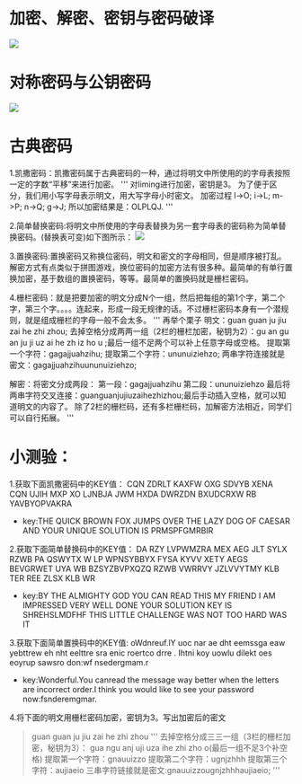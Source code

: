 # 加密、解密、密钥与密码破译
![](https://github.com/DigBullTech-sec0cr/Cryptology/raw/master/Src/cr_base_2/1511164182362.png)

# 对称密码与公钥密码
![](https://github.com/DigBullTech-sec0cr/Cryptology/raw/master/Src/cr_base_2/1511164715194.png)

# 古典密码
1.凯撒密码：凯撒密码属于古典密码的一种，通过将明文中所使用的的字母表按照一定的字数“平移”来进行加密。
'''
对liming进行加密，密钥是3。
为了便于区分，我们用小写字母表示明文，用大写字母小时密文。
加密过程
l->O;
i->L;
m->P;
n->Q;
g->J;
所以加密结果是：OLPLQJ.
'''

2.简单替换密码:将明文中所使用的字母表替换为另一套字母表的密码称为简单替换密码。(替换表可变)如下图所示：
![](https://github.com/DigBullTech-sec0cr/Cryptology/raw/master/Src/cr_base_2/1511169309920.png)

3.置换密码:置换密码又称换位密码，明文和密文的字母相同，但是顺序被打乱。解密方式有点类似于拼图游戏，换位密码的加密方法有很多种。最简单的有单行置换加密，基于数组的置换密码，等等。最简单的置换码就是栅栏密码。

4.栅栏密码：就是把要加密的明文分成N个一组，然后把每组的第1个字，第二个字，第三个字。。。。连起来，形成一段无规律的话。不过栅栏密码本身有一个潜规则，就是组成栅栏的字母一般不会太多。
'''
再举个栗子 明文：guan guan ju jiu zai he zhi zhou;
去掉空格分成两两一组（2栏的栅栏加密，秘钥为2）：gu an gu an ju ji uz ai he zh iz ho u ;最后一组不足两个可以补上任意字母或空格。
提取第一个字符：gagajjuahzihu;
提取第二个字符：ununuiziehzo;
两串字符连接就是密文：gagajjuahzihuununuiziehzo;

解密：将密文分成两段：
第一段：gagajjuahzihu
第二段：ununuiziehzo
最后将两串字符交叉连接：guanguanjujiuzaihezhizhou;最后手动插入空格，就可以知道明文的内容了。
除了2栏的栅栏码，还有多栏栅栏码，加解密方法相近，同学们可以自行拓展。
'''

# 小测验：
1.获取下面凯撒密码中的KEY值：
CQN ZDRLT KAXFW OXG SDVYB XENA CQN UJIH MXP XO LJNBJA JWM HXDA DWRZDN BXUDCRXW RB YAVBYOPVAKRA
- key:THE QUICK BROWN FOX JUMPS OVER THE LAZY DOG OF CAESAR AND YOUR UNIQUE SOLUTION IS PRMSPFGMRBIR

2.获取下面简单替换码中的KEY值：
DA RZY LVPWMZRA MEX AEG JLT SYLX RZWB PA QSWYTX W LP WPNSYBBYX FYSA KYVV XETY AEGS BEVGRWET UYA WB BZSYZBVPXQZQ RZWB VWRRVY JZLVVYTMY KLB TER REE ZLSX KLB WR
- key:BY THE ALMIGHTY GOD YOU CAN READ THIS MY FRIEND I AM IMPRESSED VERY WELL DONE YOUR SOLUTION KEY IS SHREHSLMDFHF THIS LITTLE CHALLENGE WAS NOT TOO HARD WAS IT

3.获取下面简单置换码中的KEY值:
oWdnreuf.lY uoc nar ae dht eemssga eaw yebttrew eh nht eelttre sra enic roertco drre . Ihtni koy uowlu dilekt  oes eoyrup sawsro don:wf nsedergmam.r
- key:Wonderful.You canread the message way better when the letters are incorrect order.I think you would like to see your password now:fsnderemgmar.

4.将下面的明文用栅栏密码加密，密钥为3。写出加密后的密文
> guan guan ju jiu zai he zhi zhou
'''
去掉空格分成三三一组（3栏的栅栏加密，秘钥为3）：
gua ngu anj uji uza ihe zhi zho o(最后一组不足3个补空格)
提取第一个字符：gnauuizzo
提取第二个字符：ugnjzhhh
提取第三个字符：aujiaeio
三串字符链接就是密文:gnauuizzougnjzhhhaujiaeio;
'''
